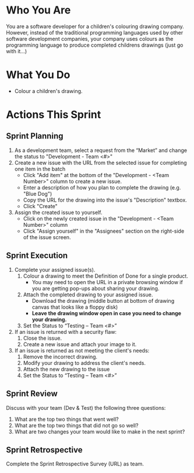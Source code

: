 # Who You Are
You are a software developer for a children's colouring drawing company. However, instead of the traditional programming languages used by other software development companies, your company uses colours as the programming language to produce completed childrens drawings (just go with it...)

# What You Do
- Colour a children's drawing.

# Actions This Sprint
## Sprint Planning
1. As a development team, select a request from the “Market” and change the status to "Development - Team <#>"
1. Create a new issue with the URL from the selected issue for completing one item in the batch
   - Click "Add item" at the bottom of the "Development - \<Team Number>" column to create a new issue.
   - Enter a description of how you plan to complete the drawing (e.g. "Blue Dog")
   - Copy the URL for the drawing into the issue's "Description" textbox.
   - Click "Create" 
1. Assign the created issue to yourself.
   - Click on the newly created issue in the "Development - \<Team Number>" column
   - Click "Assign yourself" in the "Assignees" section on the right-side of the issue screen.

## Sprint Execution
1. Complete your assigned issue(s).
    1. Colour a drawing to meet the Definition of Done for a single product.
       - You may need to open the URL in a private browsing window if you are getting pop-ups about sharing your drawing.
    1. Attach the completed drawing to your assigned issue.
       - Download the drawing (middle button at bottom of drawing canvas that looks like a floppy disk)
       - **Leave the drawing window open in case you need to change your drawing.**
    1. Set the Status to “Testing – Team <#>”
1. If an issue is returned with a security flaw:
    1. Close the issue.
    1. Create a new issue and attach your image to it.
1. If an issue is returned as not meeting the client's needs:
    1. Remove the incorrect drawing.
    1. Modify your drawing to address the client's needs.
    2. Attach the new drawing to the issue
    3. Set the Status to “Testing – Team <#>”

## Sprint Review
Discuss with your team (Dev & Test) the following three questions:
1. What are the top two things that went well?
1. What are the top two things that did not go so well?
1. What are two changes your team would like to make in the next sprint?

## Sprint Retrospective
Complete the Sprint Retrospective Survey (URL) as team.
